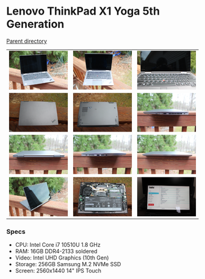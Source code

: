 # Lenovo ThinkPad X1 Yoga 5th Generation
[Parent directory](../index.md)

<table>
  <tr>
    <td><img src='IMG_6755.JPG'/></td>
	<td><img src='IMG_6757.JPG'/></td>
	<td><img src='IMG_6758.JPG'/></td>
  </tr>
  <tr>
    <td><img src='IMG_6760.JPG'/></td>
	<td><img src='IMG_6761.JPG'/></td>
	<td><img src='IMG_6762.JPG'/></td>
  </tr>
  <tr>
    <td><img src='IMG_6763.JPG'/></td>
	<td><img src='IMG_6764.JPG'/></td>
	<td><img src='IMG_6765.JPG'/></td>
  </tr>
  <tr>
    <td><img src='IMG_6767.JPG'/></td>
	<td><img src='IMG_6768.JPG'/></td>
	<td><img src='IMG_6769.JPG'/></td>
  </tr>
</table>

### Specs

* CPU: Intel Core i7 10510U 1.8 GHz
* RAM: 16GB DDR4-2133 soldered
* Video: Intel UHD Graphics (10th Gen)
* Storage: 256GB Samsung M.2 NVMe SSD
* Screen: 2560x1440 14" IPS Touch